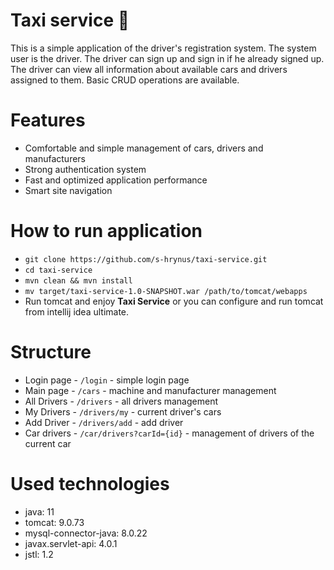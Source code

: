 # Taxi service 🚖
This is a simple application of the driver's registration system.
The system user is the driver. The driver can sign up and sign in if he already signed up.
The driver can view all information about available cars and drivers assigned to them.
Basic CRUD operations are available.

# Features
- Comfortable and simple management of cars, drivers and manufacturers
- Strong authentication system
- Fast and optimized application performance
- Smart site navigation

# How to run application
- `git clone https://github.com/s-hrynus/taxi-service.git`
- `cd taxi-service`
- `mvn clean && mvn install`
- `mv target/taxi-service-1.0-SNAPSHOT.war /path/to/tomcat/webapps`
- Run tomcat and enjoy __Taxi Service__  or you can configure and run tomcat from intellij idea ultimate.

# Structure
- Login page - `/login` - simple login page
- Main page - `/cars` - machine and manufacturer management
- All Drivers - `/drivers` - all drivers management
- My Drivers - `/drivers/my` - current driver's cars
- Add Driver - `/drivers/add` - add driver
- Car drivers - `/car/drivers?carId={id}` - management of drivers of the current car

# Used technologies
- java: 11
- tomcat: 9.0.73
- mysql-connector-java: 8.0.22
- javax.servlet-api: 4.0.1
- jstl: 1.2
